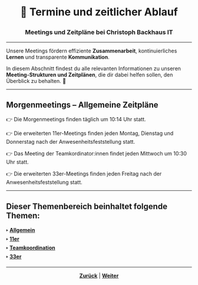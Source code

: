 # <p align="center">📅 Termine und zeitlicher Ablauf</p>

### <p align="center">Meetings und Zeitpläne bei Christoph Backhaus IT</p>

---

Unsere Meetings fördern effiziente **Zusammenarbeit**, kontinuierliches **Lernen** und transparente **Kommunikation**.

In diesem Abschnitt findest du alle relevanten Informationen zu unseren **Meeting-Strukturen und Zeitplänen**, die dir dabei helfen sollen, den Überblick zu behalten. 🚀

---

## Morgenmeetings – Allgemeine Zeitpläne

👉 Die Morgenmeetings finden täglich um 10:14 Uhr statt.

👉 Die erweiterten 11er-Meetings finden jeden Montag, Dienstag und Donnerstag nach der Anwesenheitsfeststellung statt.

👉 Das Meeting der Teamkordinator:innen findet jeden Mittwoch um 10:30 Uhr statt.

👉 Die erweiterten 33er-Meetings finden jeden Freitag nach der Anwesenheitsfeststellung statt.

---

**Dieser Themenbereich beinhaltet folgende Themen:**
---

🢒 [**Allgemein**](/docs/03-meetings/01-allgemein/README.md) </br>
🢒 [**11er**](/docs/03-meetings/02-11er/README.md) </br>
🢒 [**Teamkoordination**](/docs/03-meetings/03-teamkoordination/README.md)</br>
🢒 [**33er**](/docs/03-meetings/04-33er/README.md)</br>

---

<p align="center">
<a href="docs/02-arbeiten_bei_nadoo/03-teams/README.md"><strong>Zurück</strong></a> | 
<a href="/docs/03-meetings/01-allgemein/README.md"><strong>Weiter</strong></a>
</p>
